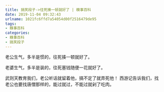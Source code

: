```yaml
---
title: 搞笑段子->往死揍一顿就好了 | 糗事百科
date: 2019-11-04 09:32:43
urlname: 1021fc6ffd7a54054d00f2516479de95
tags: 
- 糗事百科
categories:
- 糗事百科
- 搞笑段子
---
```

老公生气，多半是惯的，往死揍一顿就好了。

老婆生气，多半是装的，往死塞钱随便一花就好了。

武则天教育我们，老公听话就留着他，搞不定了就弄死他！ 西游记告诉我们，找老公也要找唐僧那样的，能过就过，不能过就剁了吃肉。


